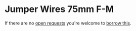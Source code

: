 # Jumper Wires 75mm F-M
If there are no [open requests](../../../../issues?q=is%3Aissue+is%3Aopen+%22Jumper+Wires+75mm+F-M%22) you're welcome to [borrow this](../../../../issues/new?title=Borrow+request+for+Jumper+Wires+75mm+F-M&body=1+piece+of+%5Bthis%5D%28..%2Fblob%2Fmain%2F.%2FParts%2FWires%2FJumper_Wires_75mm_F-M.md%29+for+~2+weeks.).